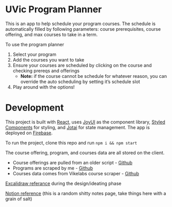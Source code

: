 # UVic Program Planner

This is an app to help schedule your program courses. The schedule is automatically filled by following parameters: course prerequisites, course offering, and max courses to take in a term.

To use the program planner

1. Select your program
2. Add the courses you want to take
3. Ensure your courses are scheduled by clicking on the course and checking prereqs and offerings
   - **Note:** if the course cannot be schedule for whatever reason, you can override the auto scheduling by setting it’s schedule slot
4. Play around with the options!

# Development

This project is built with [React](https://reactjs.org), uses [JoyUI](https://mui.com/joy-ui/getting-started/overview/) as the component library, [Styled Components](https://styled-components.com) for styling, and [Jotai](https://jotai.org) for state management. The app is deployed on [Firebase](https://firebase.google.com).

To run the project, clone this repo and run `npm i && npm start`

The course offering, program, and courses data are all stored on the client.

- Course offerings are pulled from an older script - [Github](https://github.com/sfaigan/degree-planner/blob/dev-ts/scripts/get_semesters.py)
- Programs are scraped by me - [Github](https://github.com/tdgao/uvic-prereqs-scraper/blob/main/scraper.py)
- Courses data comes from Vikelabs course scraper - [Github](https://github.com/VikeLabs/uvic-course-scraper)

[Excalidraw referance](https://excalidraw.com/#json=LNmh63inArqDV1oZFxv8z,xWrLIO0HdLmpdalNJKvVpQ) during the design/ideating phase

[Notion reference](https://www.notion.so/Program-Planner-223e4ae0749348f0853ded690acdc8b9) (this is a random shitty notes page, take things here with a grain of salt)
